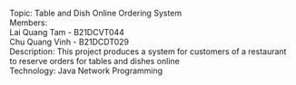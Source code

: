 Topic: Table and Dish Online Ordering System
<br>
Members:
<br>
Lai Quang Tam - B21DCVT044
<br>
Chu Quang Vinh - B21DCDT029
<br>
Description: This project produces a system for customers of a restaurant to reserve orders for tables and dishes online
<br>
Technology: Java Network Programming
<br>

